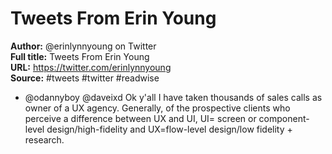 # Tweets From Erin Young

**Author:** @erinlynnyoung on Twitter  
**Full title:** Tweets From Erin Young  
**URL:** https://twitter.com/erinlynnyoung  
**Source:** #tweets #twitter #readwise

- @odannyboy @daveixd Ok y'all I have taken thousands of sales calls as owner of a UX agency. Generally, of the prospective clients who perceive a difference between UX and UI, UI= screen or component-level design/high-fidelity and UX=flow-level design/low fidelity + research. 
   
